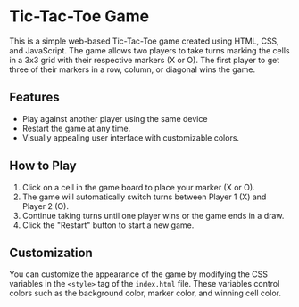 # Tic-Tac-Toe Game

This is a simple web-based Tic-Tac-Toe game created using HTML, CSS, and JavaScript. The game allows two players to take turns marking the cells in a 3x3 grid with their respective markers (X or O). The first player to get three of their markers in a row, column, or diagonal wins the game.

## Features

- Play against another player using the same device
- Restart the game at any time.
- Visually appealing user interface with customizable colors.

## How to Play

1. Click on a cell in the game board to place your marker (X or O).
2. The game will automatically switch turns between Player 1 (X) and Player 2 (O).
3. Continue taking turns until one player wins or the game ends in a draw.
4. Click the "Restart" button to start a new game.

## Customization

You can customize the appearance of the game by modifying the CSS variables in the `<style>` tag of the `index.html` file. These variables control colors such as the background color, marker color, and winning cell color.

